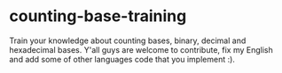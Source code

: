 # counting-base-training
Train your knowledge about counting bases, binary, decimal and hexadecimal bases.
Y'all guys are welcome to contribute, fix my English and add some of other languages code that you implement :).
